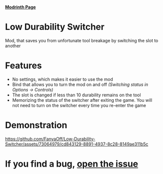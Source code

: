 [**Modrinth Page**](https://modrinth.com/mod/low-durability-switcher)

# Low Durability Switcher

Mod, that saves you from unfortunate tool breakage by switching the slot to another

# Features

- No settings, which makes it easier to use the mod
- Bind that allows you to turn the mod on and off _(Switching status in Options -> Controls)_
- The slot is changed if less than 10 durability remains on the tool
- Memorizing the status of the switcher after exiting the game. You will not need to turn on the switcher every time you re-enter the game

# Demonstration
https://github.com/FanyaOff/Low-Durability-Switcher/assets/73064979/cd843129-8891-4937-8c28-8149ae311b5c

# If you find a bug, [open the issue](https://github.com/FanyaOff/Low-Durability-Switcher/issues/new)


